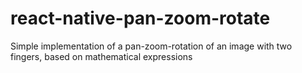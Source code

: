 # react-native-pan-zoom-rotate

Simple implementation of a pan-zoom-rotation of an image with two fingers, based on mathematical expressions
